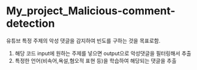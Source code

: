 # My_project_Malicious-comment-detection
유튜브 특정 주제의 악성 댓글을 감지하여 빈도를 구하는 것을 목표로함.

1. 해당 코드 input에 원하는 주제를 넣으면 output으로 악성댓글을 필터링해서 추출
2. 특정한 언어(비속어,욕설,혐오적 표현 등)을 학습하여 해당되는 댓글을 추출

